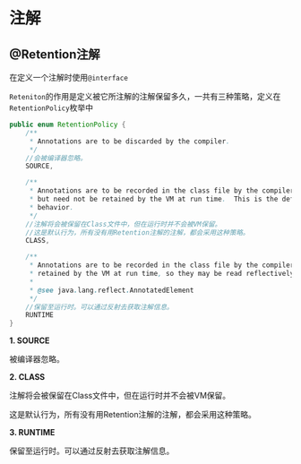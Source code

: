 # 注解

## @Retention注解

在定义一个注解时使用`@interface`

`Reteniton`的作用是定义被它所注解的注解保留多久，一共有三种策略，定义在`RetentionPolicy`枚举中

```java
public enum RetentionPolicy {
    /**
     * Annotations are to be discarded by the compiler.
     */
    //会被编译器忽略。
    SOURCE,

    /**
     * Annotations are to be recorded in the class file by the compiler
     * but need not be retained by the VM at run time.  This is the default
     * behavior.
     */
    //注解将会被保留在Class文件中，但在运行时并不会被VM保留。
    //这是默认行为，所有没有用Retention注解的注解，都会采用这种策略。
    CLASS,

    /**
     * Annotations are to be recorded in the class file by the compiler and
     * retained by the VM at run time, so they may be read reflectively.
     *
     * @see java.lang.reflect.AnnotatedElement
     */
    //保留至运行时。可以通过反射去获取注解信息。
    RUNTIME
}
```

**1. SOURCE**

被编译器忽略。

**2. CLASS**

注解将会被保留在Class文件中，但在运行时并不会被VM保留。

这是默认行为，所有没有用Retention注解的注解，都会采用这种策略。

**3. RUNTIME**

保留至运行时。可以通过反射去获取注解信息。
